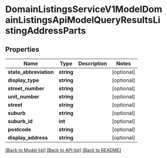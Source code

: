 # DomainListingsServiceV1ModelDomainListingsApiModelQueryResultsListingAddressParts

## Properties
Name | Type | Description | Notes
------------ | ------------- | ------------- | -------------
**state_abbreviation** | **string** |  | [optional] 
**display_type** | **string** |  | [optional] 
**street_number** | **string** |  | [optional] 
**unit_number** | **string** |  | [optional] 
**street** | **string** |  | [optional] 
**suburb** | **string** |  | [optional] 
**suburb_id** | **int** |  | [optional] 
**postcode** | **string** |  | [optional] 
**display_address** | **string** |  | [optional] 

[[Back to Model list]](../../README.md#documentation-for-models) [[Back to API list]](../../README.md#documentation-for-api-endpoints) [[Back to README]](../../README.md)

